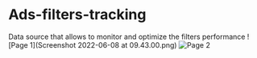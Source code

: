 # Ads-filters-tracking
Data source that allows to monitor and optimize the filters performance
![Page 1](Screenshot 2022-06-08 at 09.43.00.png)
![Page 2](https://imgur.com/8KJyv5X)
